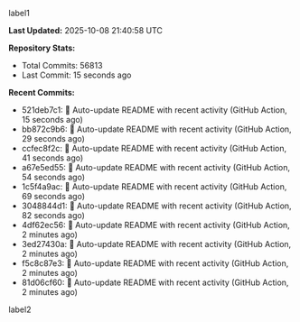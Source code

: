 
label1 
<!-- ACTIVITY_START -->
**Last Updated:** 2025-10-08 21:40:58 UTC

**Repository Stats:**
- Total Commits: 56813
- Last Commit: 15 seconds ago

**Recent Commits:**
- 521deb7c1: 🤖 Auto-update README with recent activity (GitHub Action, 15 seconds ago)
- bb872c9b6: 🤖 Auto-update README with recent activity (GitHub Action, 29 seconds ago)
- ccfec8f2c: 🤖 Auto-update README with recent activity (GitHub Action, 41 seconds ago)
- a67e5ed55: 🤖 Auto-update README with recent activity (GitHub Action, 54 seconds ago)
- 1c5f4a9ac: 🤖 Auto-update README with recent activity (GitHub Action, 69 seconds ago)
- 3048844d1: 🤖 Auto-update README with recent activity (GitHub Action, 82 seconds ago)
- 4df62ec56: 🤖 Auto-update README with recent activity (GitHub Action, 2 minutes ago)
- 3ed27430a: 🤖 Auto-update README with recent activity (GitHub Action, 2 minutes ago)
- f5c8c87e3: 🤖 Auto-update README with recent activity (GitHub Action, 2 minutes ago)
- 81d06cf60: 🤖 Auto-update README with recent activity (GitHub Action, 2 minutes ago)
<!-- ACTIVITY_END -->

label2
